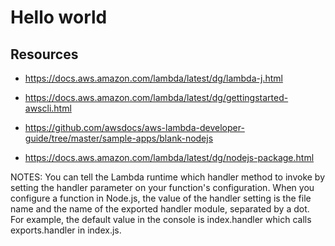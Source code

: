 # Hello world

## Resources
- https://docs.aws.amazon.com/lambda/latest/dg/lambda-j.html

- https://docs.aws.amazon.com/lambda/latest/dg/gettingstarted-awscli.html

- https://github.com/awsdocs/aws-lambda-developer-guide/tree/master/sample-apps/blank-nodejs

- https://docs.aws.amazon.com/lambda/latest/dg/nodejs-package.html


NOTES:
You can tell the Lambda runtime which handler method to invoke by setting the handler parameter on your function's configuration. When you configure a function in Node.js, the value of the handler setting is the file name and the name of the exported handler module, separated by a dot. For example, the default value in the console is index.handler which calls exports.handler in index.js.